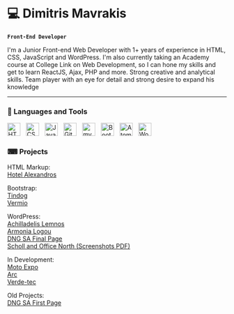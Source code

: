 # 💻 Dimitris Mavrakis

**`Front-End Developer`**


I'm a Junior Front-end Web Developer with 1+ years of experience in HTML, CSS, JavaScript and WordPress. I'm also currently taking an Academy course at College Link on Web Development, so I can hone my skills and get to learn ReactJS, Ajax, PHP and more.
Strong creative and analytical skills. Team player with an eye for detail and strong desire to expand his knowledge

---

### 🧰 Languages and Tools

<img align="left" alt="HTML" width="30px" style="padding-right:10px;" src="https://cdn.jsdelivr.net/gh/devicons/devicon/icons/html5/html5-plain.svg" />
<img align="left" alt="CSS" width="30px" style="padding-right:10px;" src="https://cdn.jsdelivr.net/gh/devicons/devicon/icons/css3/css3-plain.svg" />
<img align="left" alt="JavaScript" width="30px" style="padding-right:10px;" src="https://cdn.jsdelivr.net/gh/devicons/devicon/icons/javascript/javascript-plain.svg" />
<img align="left" alt="GitHub" width="30px" style="padding-right:10px;" src="https://cdn.jsdelivr.net/gh/devicons/devicon/icons/github/github-original.svg" />
<img align="left" alt="mySQL" width="30px" style="padding-right:10px;" src="https://cdn.jsdelivr.net/gh/devicons/devicon/icons/mysql/mysql-original-wordmark.svg" />
<img align="left" alt="Bootstrap" width="30px" style="padding-right:10px;" src="https://cdn.jsdelivr.net/gh/devicons/devicon/icons/bootstrap/bootstrap-original.svg" />
<img align="left" alt="Atom" width="30px" style="padding-right:10px;" src="https://cdn.jsdelivr.net/gh/devicons/devicon/icons/atom/atom-original.svg" />
<img align="left" alt="WordPress" width="30px" style="padding-right:10px;" src="https://cdn.jsdelivr.net/gh/devicons/devicon/icons/wordpress/wordpress-plain.svg" />
<br />

#

### ⌨ Projects

HTML Markup:<br>
<a href="https://hotel-alexandros.gr/">Hotel Alexandros</a>
<br>

Bootstrap:<br>
<a href="https://github.com/dmavrakis/tindog">Tindog</a>
<br>
<a href="https://vermiocoldstores.gr/">Vermio</a>
<br>

WordPress:<br>
<a href="https://achilladelislemnos.gr/">Achilladelis Lemnos</a>
<br>
<a href="https://armonialogou.gr/">Armonia Logou</a>
<br>
<a href="https://dngsa.gr/">DNG SA Final Page</a><br>
<a href="https://github.com/dmavrakis/pdf_portofolio/blob/main/screencapture-north-schoolandoffice-dimitris-aboutdev-gr-2023-01-19-09_43_19.pdf
">Scholl and Office North (Screenshots PDF)</a>

In Development:<br>
<a href="https://motoexpo.dimitris.aboutdev.gr/">Moto Expo</a><br>
<a href="https://arc.dimitris.aboutdev.gr/">Arc</a><br>
<a href="https://verde.sila.aboutdev.gr/">Verde-tec</a>

Old Projects:<br>
<a href="https://zealous-bhabha.88-198-58-118.plesk.page/">DNG SA First Page</a>

#
